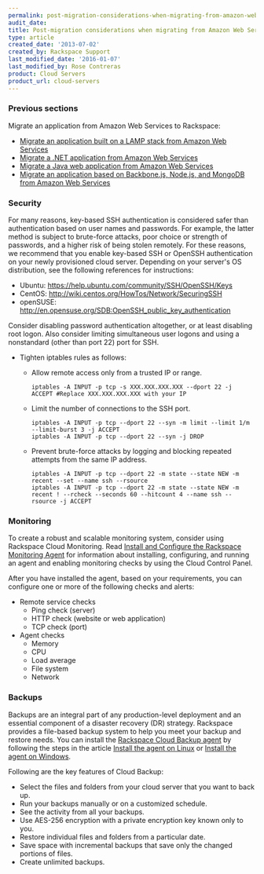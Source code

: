 ```yaml
---
permalink: post-migration-considerations-when-migrating-from-amazon-web-services/
audit_date:
title: Post-migration considerations when migrating from Amazon Web Services
type: article
created_date: '2013-07-02'
created_by: Rackspace Support
last_modified_date: '2016-01-07'
last_modified_by: Rose Contreras
product: Cloud Servers
product_url: cloud-servers
---
```


### Previous sections

Migrate an application from Amazon Web Services to Rackspace:

-   [Migrate an application built on a LAMP stack from Amazon Web Services](/how-to/migrating-an-application-built-on-a-lamp-stack-from-amazon-web-services)
-   [Migrate a .NET application from Amazon Web Services](/how-to/migrating-a-net-application-from-amazon-web-services)
-   [Migrate a Java web application from Amazon Web Services](/how-to/migrating-a-java-web-application-from-amazon-web-services)
-   [Migrate an application based on Backbone.js, Node.js, and MongoDB from Amazon Web Services](/how-to/migrating-an-application-based-on-backbonejs-nodejs-and-mongodb-from-amazon-web-services)

### Security

For many reasons, key-based SSH authentication is considered safer than
authentication based on user names and passwords. For example, the
latter method is subject to brute-force attacks, poor choice or strength
of passwords, and a higher risk of being stolen remotely. For these
reasons, we recommend that you enable key-based SSH or OpenSSH
authentication on your newly provisioned cloud server. Depending on your
server's OS distribution, see the following references for instructions:

-   Ubuntu: <https://help.ubuntu.com/community/SSH/OpenSSH/Keys>
-   CentOS: <http://wiki.centos.org/HowTos/Network/SecuringSSH>
-   openSUSE:
    <http://en.opensuse.org/SDB:OpenSSH_public_key_authentication>

Consider disabling password authentication altogether, or at least
disabling root logon. Also consider limiting simultaneous user logons
and using a nonstandard (other than port 22) port for SSH.

-   Tighten iptables rules as follows:

    -   Allow remote access only from a trusted IP or range.

            iptables -A INPUT -p tcp -s XXX.XXX.XXX.XXX --dport 22 -j ACCEPT #Replace XXX.XXX.XXX.XXX with your IP

    -   Limit the number of connections to the SSH port.

            iptables -A INPUT -p tcp --dport 22 --syn -m limit --limit 1/m --limit-burst 3 -j ACCEPT
            iptables -A INPUT -p tcp --dport 22 --syn -j DROP

    -   Prevent brute-force attacks by logging and blocking repeated
        attempts from the same IP address.

            iptables -A INPUT -p tcp --dport 22 -m state --state NEW -m recent --set --name ssh --rsource
            iptables -A INPUT -p tcp --dport 22 -m state --state NEW -m recent ! --rcheck --seconds 60 --hitcount 4 --name ssh --rsource -j ACCEPT

### Monitoring

To create a robust and scalable monitoring system, consider using
Rackspace Cloud Monitoring. Read [Install and Configure the Rackspace Monitoring Agent](/how-to/install-and-configure-the-rackspace-monitoring-agent) for
information about installing, configuring, and running an agent and
enabling monitoring checks by using the Cloud Control Panel.

After you have installed the agent, based on your requirements, you can
configure one or more of the following checks and alerts:

-   Remote service checks
    -   Ping check (server)
    -   HTTP check (website or web application)
    -   TCP check (port)
-   Agent checks
    -   Memory
    -   CPU
    -   Load average
    -   File system
    -   Network

### Backups

Backups are an integral part of any production-level deployment and an
essential component of a disaster recovery (DR) strategy. Rackspace
provides a file-based backup system to help you meet your backup and
restore needs. You can install the [Rackspace Cloud Backup agent](http://www.rackspace.com/cloud/backup/) by following the steps in the article [Install the agent on Linux](/how-to/rackspace-cloud-backup-install-the-agent-on-linux) or [Install the agent on Windows](/how-to/rackspace-cloud-backup-install-the-agent-on-windows).

Following are the key features of Cloud Backup:

-   Select the files and folders from your cloud server that you want to
    back up.
-   Run your backups manually or on a customized schedule.
-   See the activity from all your backups.
-   Use AES-256 encryption with a private encryption key known only
    to you.
-   Restore individual files and folders from a particular date.
-   Save space with incremental backups that save only the changed
    portions of files.
-   Create unlimited backups.
